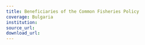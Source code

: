 ```yaml
---
title: Beneficiaries of the Common Fisheries Policy
coverage: Bulgaria
institution: 
source_url: 
download_url: 
---
```

